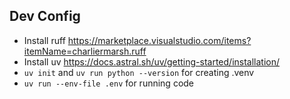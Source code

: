 
## Dev Config

- Install ruff https://marketplace.visualstudio.com/items?itemName=charliermarsh.ruff
- Install uv https://docs.astral.sh/uv/getting-started/installation/
- `uv init` and `uv run python --version` for creating .venv
- `uv run --env-file .env` for running code